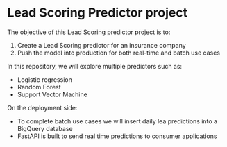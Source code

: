 # Lead Scoring Predictor project

The objective of this Lead Scoring predictor project is to:
1. Create a Lead Scoring predictor for an insurance company
2. Push the model into production for both real-time and batch use cases

In this repository, we will explore multiple predictors such as:
- Logistic regression
- Random Forest
- Support Vector Machine

On the deployment side:
- To complete batch use cases we will insert daily lea predictions into a BigQuery database
- FastAPI is built to send real time predictions to consumer applications
